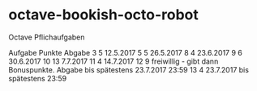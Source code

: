 # octave-bookish-octo-robot
Octave Pflichaufgaben



Aufgabe	 Punkte	 Abgabe
3	5	12.5.2017
5	5	26.5.2017
8	4	23.6.2017
9	6	30.6.2017
10	13	7.7.2017
11	4	14.7.2017
12	9	freiwillig - gibt dann Bonuspunkte. Abgabe bis spätestens 23.7.2017 23:59
13	4	23.7.2017 bis spätestens 23:59
